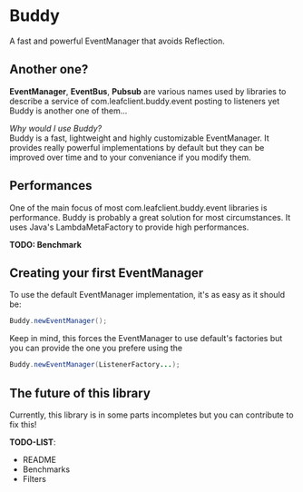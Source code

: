 # Buddy
A fast and powerful EventManager that avoids Reflection.

## Another one?

**EventManager**, **EventBus**, **Pubsub** are various names used by libraries to describe a service of com.leafclient.buddy.event posting to listeners yet
Buddy is another one of them...

*Why would I use Buddy?*  
Buddy is a fast, lightweight and highly customizable EventManager. It provides really powerful implementations by default but they can be improved
over time and to your conveniance if you modify them.  

## Performances

One of the main focus of most com.leafclient.buddy.event libraries is performance. Buddy is probably a great solution for most circumstances. It uses
Java's LambdaMetaFactory to provide high performances.

**TODO: Benchmark**

## Creating your first EventManager

To use the default EventManager implementation, it's as easy as it should be:
```java
Buddy.newEventManager();
```
Keep in mind, this forces the EventManager to use default's factories but you can provide the one you prefere using the
```java
Buddy.newEventManager(ListenerFactory...);
```

## The future of this library

Currently, this library is in some parts incompletes but you can contribute to fix this!

**TODO-LIST**:
  - README
  - Benchmarks
  - Filters
